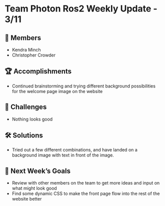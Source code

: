 # Team Photon Ros2 Weekly Update - 3/11

## 👥 Members
- Kendra Minch
- Christopher Crowder

## 🏆 Accomplishments
- Continued brainstorming and trying different background possibilities for the welcome page image on the website 

## 🚧 Challenges
-  Nothing looks good

## 🛠 Solutions
- Tried out a few different combinations, and have landed on a background image with text in front of the image.

## 🎯 Next Week’s Goals
- Review with other members on the team to get more ideas and input on what might look good
- Find some dynamic CSS to make the front page flow into the rest of the website better